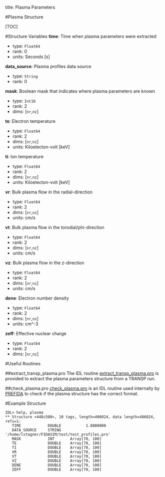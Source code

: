 title: Plasma Parameters

#Plasma Structure

[TOC]

#Structure Variables
**time**: Time when plasma parameters were extracted

* type: `Float64`
* rank: 0
* units: Seconds [s]

**data_source**: Plasma profiles data source

* type: `String`
* rank: 0

**mask**: Boolean mask that indicates where plasma parameters are known

* type: `Int16`
* rank: 2
* dims: [`nr`,`nz`]

**te**: Electron temperature

* type: `Float64`
* rank: 2
* dims: [`nr`,`nz`]
* units: Kiloelecton-volt [keV]

**ti**: Ion temperature

* type: `Float64`
* rank: 2
* dims: [`nr`,`nz`]
* units: Kiloelecton-volt [keV]

**vr**: Bulk plasma flow in the radial-direction

* type: `Float64`
* rank: 2
* dims: [`nr`,`nz`]
* units: cm/s

**vt**: Bulk plasma flow in the torodial/phi-direction

* type: `Float64`
* rank: 2
* dims: [`nr`,`nz`]
* units: cm/s

**vz**: Bulk plasma flow in the z-direction

* type: `Float64`
* rank: 2
* dims: [`nr`,`nz`]
* units: cm/s

**dene**: Electron number density

* type: `Float64`
* rank: 2
* dims: [`nr`,`nz`]
* units: cm^-3

**zeff**: Effective nuclear charge

* type: `Float64`
* rank: 2
* dims: [`nr`,`nz`]

#Useful Routines

##extract_transp_plasma.pro
The IDL routine [extract_transp_plasma.pro](|url|/sourcefile/extract_transp_plasma.pro.html) is provided to extract the plasma parameters structure from a TRANSP run. 

##check_plasma.pro
[check_plasma.pro](|url|/sourcefile/check_plasma.pro.html) is an IDL routine used internally by [PREFIDA](|url|/sourcefile/prefida.pro.html) to check if the plasma structure has the correct format.

#Example Structure
```
IDL> help, plasma
** Structure <448c508>, 10 tags, length=406024, data length=406024, refs=1:
   TIME            DOUBLE           1.0000000
   DATA_SOURCE     STRING    '/home/lstagner/FIDASIM/test/test_profiles.pro'
   MASK            INT       Array[70, 100]
   TE              DOUBLE    Array[70, 100]
   TI              DOUBLE    Array[70, 100]
   VR              DOUBLE    Array[70, 100]
   VT              DOUBLE    Array[70, 100]
   VZ              DOUBLE    Array[70, 100]
   DENE            DOUBLE    Array[70, 100]
   ZEFF            DOUBLE    Array[70, 100]
```

